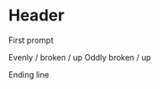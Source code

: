 # Header

First prompt

Evenly / broken / up
Oddly broken / up

Ending line

[_meta:author]:- "Kip"
[_meta:tags]:- "test,peace"